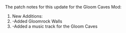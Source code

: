 The patch notes for this update for the Gloom Caves Mod:
1. New Additions:
2.  -Added Gloomrock Walls
3.  -Added a music track for the Gloom Caves
